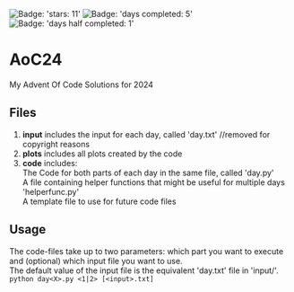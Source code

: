 ![Badge: 'stars: 11'](https://img.shields.io/badge/stars%20%E2%AD%90-11-yellow)
![Badge: 'days completed: 5'](https://img.shields.io/badge/days%20completed-5-blue)
![Badge: 'days half completed: 1'](https://img.shields.io/badge/days%20half%20completed-1-lightblue)
# AoC24
My Advent Of Code Solutions for 2024

## Files
1.  **input** includes the input for each day, called 'day<X>.txt' //removed for copyright reasons
2.  **plots** includes all plots created by the code
3.  **code** includes:\
  The Code for both parts of each day in the same file, called 'day<X>.py' \
  A file containing helper functions that might be useful for multiple days 'helperfunc.py' \
  A template file to use for future code files
  
## Usage
  The code-files take up to two parameters: which part you want to execute and (optional) which input file you want to use.\
  The default value of the input file is the equivalent 'day<X>.txt' file in 'input/'.\
  ```python day<X>.py <1|2> [<input>.txt] ```
